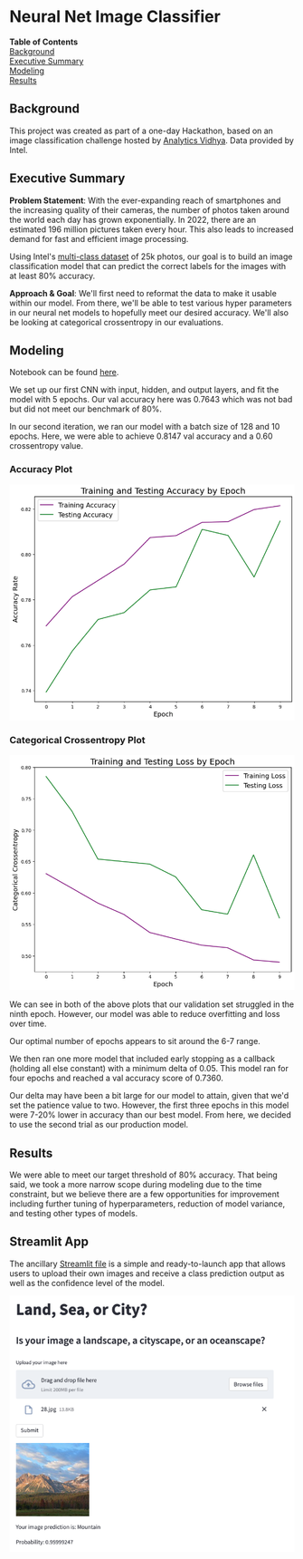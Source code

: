 # Neural Net Image Classifier

**Table of Contents**
<br>[Background](#background)
<br>[Executive Summary](#executive-summary)
<br>[Modeling](#modeling)
<br>[Results](#results)

## Background

This project was created as part of a one-day Hackathon, based on an image classification challenge hosted by [Analytics Vidhya](https://datahack.analyticsvidhya.com/contest/practice-problem-intel-scene-classification-challe/#About). Data provided by Intel.

## Executive Summary

**Problem Statement**: With the ever-expanding reach of smartphones and the increasing quality of their cameras, the number of photos taken around the world each day has grown exponentially. In 2022, there are an estimated 196 million pictures taken every hour. This also leads to increased demand for fast and efficient image processing.

Using Intel's [multi-class dataset](https://www.kaggle.com/datasets/puneet6060/intel-image-classification) of 25k photos, our goal is to build an image classification model that can predict the correct labels for the images with at least 80% accuracy.

**Approach & Goal**: We'll first need to reformat the data to make it usable within our model. From there, we'll be able to test various hyper parameters in our neural net models to hopefully meet our desired accuracy. We'll also be looking at categorical crossentropy in our evaluations.

## Modeling
Notebook can be found [here](intel_image_classification.ipynb).

We set up our first CNN with input, hidden, and output layers, and fit the model with 5 epochs. Our val accuracy here was 0.7643 which was not bad but did not meet our benchmark of 80%.

In our second iteration, we ran our model with a batch size of 128 and 10 epochs. Here, we were able to achieve 0.8147 val accuracy and a 0.60 crossentropy value.

### Accuracy Plot

![Model 2 Accuracy Plot](visualizations/train_val_accuracy.png)

### Categorical Crossentropy Plot

![Model 2 Crossentropy Plot](visualizations/train_val_crossentropy.png)

We can see in both of the above plots that our validation set struggled in the ninth epoch. However, our model was able to reduce overfitting and loss over time.

Our optimal number of epochs appears to sit around the 6-7 range.

We then ran one more model that included early stopping as a callback (holding all else constant) with a minimum delta of 0.05. This model ran for four epochs and reached a val accuracy score of 0.7360.

Our delta may have been a bit large for our model to attain, given that we'd set the patience value to two. However, the first three epochs in this model were 7-20% lower in accuracy than our best model. From here, we decided to use the second trial as our production model.

## Results

We were able to meet our target threshold of 80% accuracy. That being said, we took a more narrow scope during modeling due to the time constraint, but we believe there are a few opportunities for improvement including further tuning of hyperparameters, reduction of model variance, and testing other types of models.

## Streamlit App

The ancillary [Streamlit file](intel-images-streamlit-app.py) is a simple and ready-to-launch app that allows users to upload their own images and receive a class prediction output as well as the confidence level of the model.

![Streamlit App Demo](visualizations/streamlit_app.png)
